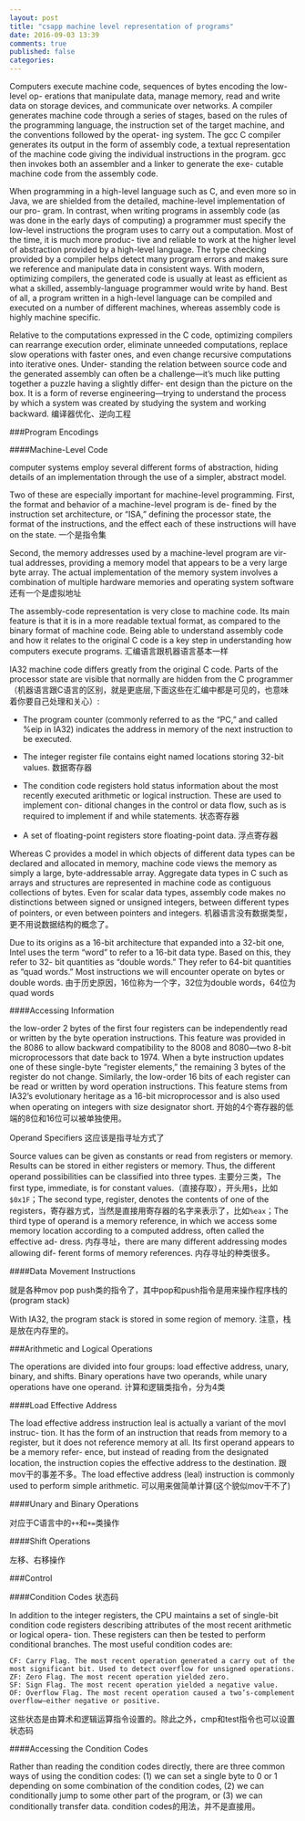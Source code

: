```yaml
---
layout: post
title: "csapp machine level representation of programs"
date: 2016-09-03 13:39
comments: true
published: false
categories: 
---
```


Computers execute machine code, sequences of bytes encoding the low-level op- erations that manipulate data, manage memory, read and write data on storage devices, and communicate over networks. A compiler generates machine code through a series of stages, based on the rules of the programming language, the instruction set of the target machine, and the conventions followed by the operat- ing system. The gcc C compiler generates its output in the form of assembly code, a textual representation of the machine code giving the individual instructions in the program. gcc then invokes both an assembler and a linker to generate the exe- cutable machine code from the assembly code.

When programming in a high-level language such as C, and even more so in Java, we are shielded from the detailed, machine-level implementation of our pro- gram. In contrast, when writing programs in assembly code (as was done in the early days of computing) a programmer must specify the low-level instructions the program uses to carry out a computation. Most of the time, it is much more produc- tive and reliable to work at the higher level of abstraction provided by a high-level language. The type checking provided by a compiler helps detect many program errors and makes sure we reference and manipulate data in consistent ways. With modern, optimizing compilers, the generated code is usually at least as efficient as what a skilled, assembly-language programmer would write by hand. Best of all, a program written in a high-level language can be compiled and executed on a number of different machines, whereas assembly code is highly machine specific.

Relative to the computations expressed in the C code, optimizing compilers can rearrange execution order, eliminate unneeded computations, replace slow operations with faster ones, and even change recursive computations into iterative ones. Under- standing the relation between source code and the generated assembly can often be a challenge—it’s much like putting together a puzzle having a slightly differ- ent design than the picture on the box. It is a form of reverse engineering—trying to understand the process by which a system was created by studying the system and working backward. 编译器优化、逆向工程

###Program Encodings

####Machine-Level Code

computer systems employ several different forms of abstraction, hiding details of an implementation through the use of a simpler, abstract model. 

Two of these are especially important for machine-level programming. First, the format and behavior of a machine-level program is de- fined by the instruction set architecture, or “ISA,” defining the processor state, the format of the instructions, and the effect each of these instructions will have on the state.  一个是指令集

Second, the memory addresses used by a machine-level program are vir- tual addresses, providing a memory model that appears to be a very large byte array. The actual implementation of the memory system involves a combination of multiple hardware memories and operating system software 还有一个是虚拟地址

The assembly-code representation is very close to machine code. Its main feature is that it is in a more readable textual format, as compared to the binary format of machine code. Being able to understand assembly code and how it relates to the original C code is a key step in understanding how computers execute programs. 汇编语言跟机器语言基本一样

IA32 machine code differs greatly from the original C code. Parts of the processor state are visible that normally are hidden from the C programmer（机器语言跟C语言的区别，就是更底层,下面这些在汇编中都是可见的，也意味着你要自己处理和关心）:

- The program counter (commonly referred to as the “PC,” and called %eip in IA32) indicates the address in memory of the next instruction to be executed.

- The integer register file contains eight named locations storing 32-bit values. 数据寄存器

- The condition code registers hold status information about the most recently executed arithmetic or logical instruction. These are used to implement con- ditional changes in the control or data flow, such as is required to implement if and while statements. 状态寄存器

- A set of floating-point registers store floating-point data. 浮点寄存器

Whereas C provides a model in which objects of different data types can be declared and allocated in memory, machine code views the memory as simply a large, byte-addressable array. Aggregate data types in C such as arrays and structures are represented in machine code as contiguous collections of bytes. Even for scalar data types, assembly code makes no distinctions between signed or unsigned integers, between different types of pointers, or even between pointers and integers. 机器语言没有数据类型，更不用说数据结构的概念了。

Due to its origins as a 16-bit architecture that expanded into a 32-bit one, Intel uses the term “word” to refer to a 16-bit data type. Based on this, they refer to 32- bit quantities as “double words.” They refer to 64-bit quantities as “quad words.” Most instructions we will encounter operate on bytes or double words. 由于历史原因，16位称为一个字，32位为double words，64位为quad words

####Accessing Information

the low-order 2 bytes of the first four registers can be independently read or written by the byte operation instructions. This feature was provided in the 8086 to allow backward compatibility to the 8008 and 8080—two 8-bit microprocessors that date back to 1974. When a byte instruction updates one of these single-byte “register elements,” the remaining 3 bytes of the register do not change. Similarly, the low-order 16 bits of each register can be read or written by word operation instructions. This feature stems from IA32’s evolutionary heritage as a 16-bit microprocessor and is also used when operating on integers with size designator short. 开始的4个寄存器的低端的8位和16位可以被单独使用。

Operand Specifiers  这应该是指寻址方式了

 Source values can be given as constants or read from registers or memory. Results can be stored in either registers or memory. Thus, the different operand possibilities can be classified into three types. 主要分三类，The first type, immediate, is for constant values.（直接存取），开头用`$`，比如`$0x1F`；The second type, register, denotes the contents of one of the registers，寄存器方式，当然是直接用寄存器的名字来表示了，比如`%eax`；The third type of operand is a memory reference, in which we access some memory location according to a computed address, often called the effective ad- dress. 内存寻址，there are many different addressing modes allowing dif- ferent forms of memory references. 内存寻址的种类很多。

####Data Movement Instructions

就是各种mov pop push类的指令了，其中pop和push指令是用来操作程序栈的(program stack)

With IA32, the program stack is stored in some region of memory. 注意，栈是放在内存里的。

###Arithmetic and Logical Operations

The operations are divided into four groups: load effective address, unary, binary, and shifts. Binary operations have two operands, while unary operations have one operand. 计算和逻辑类指令，分为4类

####Load Effective Address

The load effective address instruction leal is actually a variant of the movl instruc- tion. It has the form of an instruction that reads from memory to a register, but it does not reference memory at all. Its first operand appears to be a memory refer- ence, but instead of reading from the designated location, the instruction copies the effective address to the destination. 跟mov干的事差不多。The load effective address (leal) instruction is commonly used to perform simple arithmetic. 可以用来做简单计算(这个貌似mov干不了)

####Unary and Binary Operations

对应于C语言中的`++`和`+=`类操作

####Shift Operations

左移、右移操作

###Control

####Condition Codes 状态码

In addition to the integer registers, the CPU maintains a set of single-bit condition code registers describing attributes of the most recent arithmetic or logical opera- tion. These registers can then be tested to perform conditional branches. The most useful condition codes are:

    CF: Carry Flag. The most recent operation generated a carry out of the most significant bit. Used to detect overflow for unsigned operations.
    ZF: Zero Flag. The most recent operation yielded zero.
    SF: Sign Flag. The most recent operation yielded a negative value.
    OF: Overflow Flag. The most recent operation caused a two’s-complement overflow—either negative or positive.

这些状态是由算术和逻辑运算指令设置的。除此之外，cmp和test指令也可以设置状态码

####Accessing the Condition Codes

Rather than reading the condition codes directly, there are three common ways of using the condition codes: (1) we can set a single byte to 0 or 1 depending on some combination of the condition codes, (2) we can conditionally jump to some other part of the program, or (3) we can conditionally transfer data.  condition codes的用法，并不是直接用。

